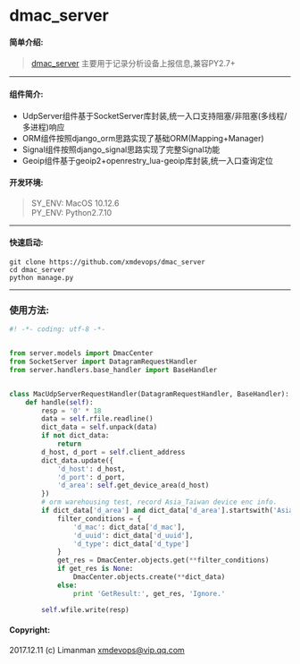 # dmac_server
#### 简单介绍:
>[dmac_server](https://github.com/xmdevops/dmac_server) 主要用于记录分析设备上报信息,兼容PY2.7+

***


#### 组件简介:
* UdpServer组件基于SocketServer库封装,统一入口支持阻塞/非阻塞(多线程/多进程)响应
* ORM组件按照django_orm思路实现了基础ORM(Mapping+Manager)
* Signal组件按照django_signal思路实现了完整Signal功能
* Geoip组件基于geoip2+openrestry_lua-geoip库封装,统一入口查询定位


#### 开发环境:
> SY_ENV: MacOS 10.12.6 \
> PY_ENV: Python2.7.10 

***

#### 快速启动:
`git clone https://github.com/xmdevops/dmac_server` \
`cd dmac_server` \
`python manage.py` 

***

### 使用方法:
```python
#! -*- coding: utf-8 -*-


from server.models import DmacCenter
from SocketServer import DatagramRequestHandler
from server.handlers.base_handler import BaseHandler


class MacUdpServerRequestHandler(DatagramRequestHandler, BaseHandler):
    def handle(self):
        resp = '0' * 18
        data = self.rfile.readline()
        dict_data = self.unpack(data)
        if not dict_data:
            return
        d_host, d_port = self.client_address
        dict_data.update({
            'd_host': d_host,
            'd_port': d_port,
            'd_area': self.get_device_area(d_host)
        })
        # orm warehousing test, record Asia_Taiwan device enc info.
        if dict_data['d_area'] and dict_data['d_area'].startswith('Asia_Taiwan'):
            filter_conditions = {
                'd_mac': dict_data['d_mac'],
                'd_uuid': dict_data['d_uuid'],
                'd_type': dict_data['d_type']
            }
            get_res = DmacCenter.objects.get(**filter_conditions)
            if get_res is None:
                DmacCenter.objects.create(**dict_data)
            else:
                print 'GetResult:', get_res, 'Ignore.'

        self.wfile.write(resp)
```

#### Copyright:
2017.12.11  (c) Limanman <xmdevops@vip.qq.com>

